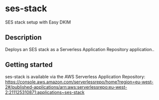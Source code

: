# ses-stack

SES stack setup with Easy DKIM

## Description

Deploys an SES stack as a Serverless Application Repository application..

## Getting started

ses-stack is available via the AWS Serverless Application Repository: https://console.aws.amazon.com/serverlessrepo/home?region=eu-west-2#/published-applications/arn:aws:serverlessrepo:eu-west-2:211125310871:applications~ses-stack
